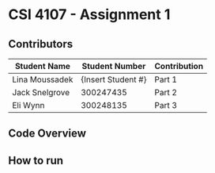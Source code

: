 # CSI 4107 - Assignment 1 
## Contributors
|Student Name|Student Number|Contribution|
|------------|--------------|------------|
|Lina Moussadek|{Insert Student #}|Part 1|
|Jack Snelgrove|300247435|Part 2|
|Eli Wynn|300248135|Part 3|

## Code Overview


## How to run

